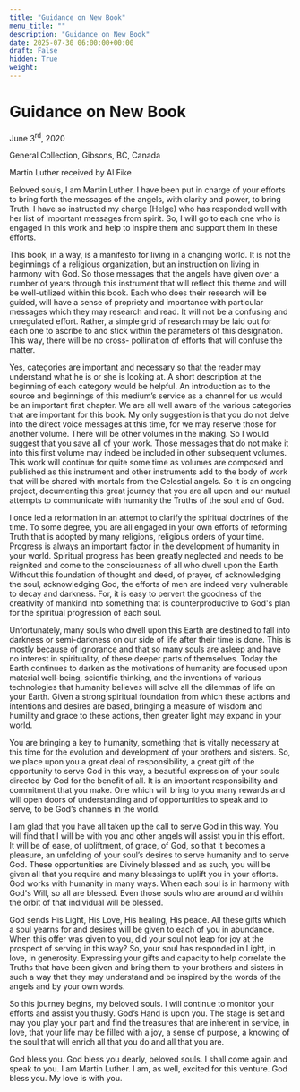 ```yaml
---
title: "Guidance on New Book"
menu_title: ""
description: "Guidance on New Book"
date: 2025-07-30 06:00:00+00:00
draft: False
hidden: True
weight:
---
```

# Guidance on New Book

June 3<sup>rd</sup>, 2020

General Collection, Gibsons, BC, Canada

Martin Luther received by Al Fike

Beloved souls, I am Martin Luther. I have been put in charge of your efforts to bring forth the messages of the angels, with clarity and power, to bring Truth. I have so instructed my charge (Helge) who has responded well with her list of important messages from spirit. So, I will go to each one who is engaged in this work and help to inspire them and support them in these efforts.

This book, in a way, is a manifesto for living in a changing world. It is not the beginnings of a religious organization, but an instruction on living in harmony with God. So those messages that the angels have given over a number of years through this instrument that will reflect this theme and will be well-utilized within this book. Each who does their research will be guided, will have a sense of propriety and importance with particular messages which they may research and read. It will not be a confusing and unregulated effort. Rather, a simple grid of research may be laid out for each one to ascribe to and stick within the parameters of this designation. This way, there will be no cross- pollination of efforts that will confuse the matter.

Yes, categories are important and necessary so that the reader may understand what he is or she is looking at. A short description at the beginning of each category would be helpful. An introduction as to the source and beginnings of this medium’s service as a channel for us would be an important first chapter. We are all well aware of the various categories that are important for this book. My only suggestion is that you do not delve into the direct voice messages at this time, for we may reserve those for another volume. There will be other volumes in the making. So I would suggest that you save all of your work. Those messages that do not make it into this first volume may indeed be included in other subsequent volumes. This work will continue for quite some time as volumes are composed and published as this instrument and other instruments add to the body of work that will be shared with mortals from the Celestial angels. So it is an ongoing project, documenting this great journey that you are all upon and our mutual attempts to communicate with humanity the Truths of the soul and of God.

I once led a reformation in an attempt to clarify the spiritual doctrines of the time. To some degree, you are all engaged in your own efforts of reforming Truth that is adopted by many religions, religious orders of your time. Progress is always an important factor in the development of humanity in your world. Spiritual progress has been greatly neglected and needs to be reignited and come to the consciousness of all who dwell upon the Earth. Without this foundation of thought and deed, of prayer, of acknowledging the soul, acknowledging God, the efforts of men are indeed very vulnerable to decay and darkness. For, it is easy to pervert the goodness of the creativity of mankind into something that is counterproductive to God's plan for the spiritual progression of each soul.

Unfortunately, many souls who dwell upon this Earth are destined to fall into darkness or semi-darkness on our side of life after their time is done. This is mostly because of ignorance and that so many souls are asleep and have no interest in spirituality, of these deeper parts of themselves. Today the Earth continues to darken as the motivations of humanity are focused upon material well-being, scientific thinking, and the inventions of various technologies that humanity believes will solve all the dilemmas of life on your Earth. Given a strong spiritual foundation from which these actions and intentions and desires are based, bringing  a measure of wisdom and humility and grace to these actions, then greater light may expand in your world.

You are bringing a key to humanity, something that is vitally necessary at this time for the evolution and development of your brothers and sisters. So, we place upon you a great deal of responsibility, a great gift of the opportunity to serve God in this way, a beautiful expression of your souls directed by God for the benefit of all. It is an important responsibility and commitment that you make. One which will bring to you many rewards and will open doors of understanding and of opportunities to speak and to serve, to be God’s channels in the world.

I am glad that you have all taken up the call to serve God in this way. You will find that I will be with you and other angels will assist you in this effort. It will be of ease, of upliftment, of grace, of God, so that it becomes a pleasure, an unfolding of your soul’s desires to serve humanity and to serve God. These opportunities are Divinely blessed and as such, you will be given all that you require and many blessings to uplift you in your efforts. God works with humanity in many ways. When each soul is in harmony with God's Will, so all are blessed. Even those souls who are around and within the orbit of that individual will be blessed.

God sends His Light, His Love, His healing, His peace. All these gifts which a soul yearns for and desires will be given to each of you in abundance. When this offer was given to you, did your soul not leap for joy at the prospect of serving in this way? So, your soul has responded in Light, in love, in generosity. Expressing your gifts and capacity to help correlate the Truths that have been given and bring them to your brothers and sisters in such a way that they may understand and be inspired by the words of the angels and by your own words.

So this journey begins, my beloved souls. I will continue to monitor your efforts and assist you thusly. God’s Hand is upon you. The stage is set and may you play your part and find the treasures that are inherent in service, in love, that your life may be filled with a joy, a sense of purpose, a knowing of the soul that will enrich all that you do and all that you are.

God bless you. God bless you dearly, beloved souls. I shall come again and speak to you. I am Martin Luther. I am, as well, excited for this venture. God bless you. My love is with you.
